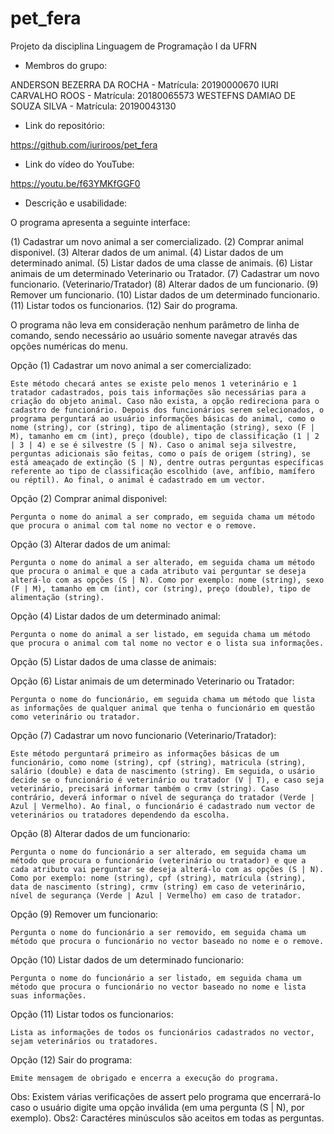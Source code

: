 # pet_fera
Projeto da disciplina Linguagem de Programação I da UFRN

- Membros do grupo:

ANDERSON BEZERRA DA ROCHA - Matrícula: 20190000670
IURI CARVALHO ROOS - Matrícula: 20180065573
WESTEFNS DAMIAO DE SOUZA SILVA - Matrícula: 20190043130

- Link do repositório:

https://github.com/iuriroos/pet_fera

- Link do vídeo do YouTube:

https://youtu.be/f63YMKfGGF0

- Descrição e usabilidade:

O programa apresenta a seguinte interface:

(1)  Cadastrar um novo animal a ser comercializado.
(2)  Comprar animal disponivel.
(3)  Alterar dados de um animal.
(4)  Listar dados de um determinado animal.
(5)  Listar dados de uma classe de animais.
(6)  Listar animais de um determinado Veterinario ou Tratador.
(7)  Cadastrar um novo funcionario. (Veterinario/Tratador)
(8)  Alterar dados de um funcionario.
(9)  Remover um funcionario.
(10) Listar dados de um determinado funcionario.
(11) Listar todos os funcionarios.
(12) Sair do programa.

O programa não leva em consideração nenhum parâmetro de linha de comando, sendo necessário ao usuário somente navegar através das opções numéricas do menu.

Opção (1) Cadastrar um novo animal a ser comercializado:

	Este método checará antes se existe pelo menos 1 veterinário e 1 tratador cadastrados, pois tais informações são necessárias para a criação do objeto animal. Caso não exista, a opção redireciona para o cadastro de funcionário. Depois dos funcionários serem selecionados, o programa perguntará ao usuário informações básicas do animal, como o nome (string), cor (string), tipo de alimentação (string), sexo (F | M), tamanho em cm (int), preço (double), tipo de classificação (1 | 2 | 3 | 4) e se é silvestre (S | N). Caso o animal seja silvestre, perguntas adicionais são feitas, como o país de origem (string), se está ameaçado de extinção (S | N), dentre outras perguntas específicas referente ao tipo de classificação escolhido (ave, anfíbio, mamífero ou réptil). Ao final, o animal é cadastrado em um vector.

Opção (2) Comprar animal disponivel:

	Pergunta o nome do animal a ser comprado, em seguida chama um método que procura o animal com tal nome no vector e o remove.

Opção (3)  Alterar dados de um animal:

	Pergunta o nome do animal a ser alterado, em seguida chama um método que procura o animal e que a cada atributo vai perguntar se deseja alterá-lo com as opções (S | N). Como por exemplo: nome (string), sexo (F | M), tamanho em cm (int), cor (string), preço (double), tipo de alimentação (string).

Opção (4)  Listar dados de um determinado animal:

	Pergunta o nome do animal a ser listado, em seguida chama um método que procura o animal com tal nome no vector e o lista sua informações.

Opção (5)  Listar dados de uma classe de animais:



Opção (6)  Listar animais de um determinado Veterinario ou Tratador:

	Pergunta o nome do funcionário, em seguida chama um método que lista as informações de qualquer animal que tenha o funcionário em questão como veterinário ou tratador.

Opção (7)  Cadastrar um novo funcionario (Veterinario/Tratador):

	Este método perguntará primeiro as informações básicas de um funcionário, como nome (string), cpf (string), matricula (string), salário (double) e data de nascimento (string). Em seguida, o usário decide se o funcionário é veterinário ou tratador (V | T), e caso seja veterinário, precisará informar também o crmv (string). Caso contrário, deverá informar o nível de segurança do tratador (Verde | Azul | Vermelho). Ao final, o funcionário é cadastrado num vector de veterinários ou tratadores dependendo da escolha.

Opção (8)  Alterar dados de um funcionario:

	Pergunta o nome do funcionário a ser alterado, em seguida chama um método que procura o funcionário (veterinário ou tratador) e que a cada atributo vai perguntar se deseja alterá-lo com as opções (S | N). Como por exemplo: nome (string), cpf (string), matrícula (string), data de nascimento (string), crmv (string) em caso de veterinário, nível de segurança (Verde | Azul | Vermelho) em caso de tratador.

Opção (9)  Remover um funcionario:

	Pergunta o nome do funcionário a ser removido, em seguida chama um método que procura o funcionário no vector baseado no nome e o remove.

Opção (10) Listar dados de um determinado funcionario:

	Pergunta o nome do funcionário a ser listado, em seguida chama um método que procura o funcionário no vector baseado no nome e lista suas informações.

Opção (11) Listar todos os funcionarios:

	Lista as informações de todos os funcionários cadastrados no vector, sejam veterinários ou tratadores.

Opção (12) Sair do programa:

	Emite mensagem de obrigado e encerra a execução do programa.

Obs: Existem várias verificações de assert pelo programa que encerrará-lo caso o usuário digite uma opção inválida (em uma pergunta (S | N), por exemplo).
Obs2: Caractéres minúsculos são aceitos em todas as perguntas.
